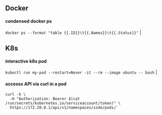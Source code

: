 ## Docker

#### condensed docker ps

`docker ps --format "table {{.ID}}\t{{.Names}}\t{{.Status}}"`                    |

## K8s

#### interactive k8s pod
`kubectl run my-pod --restart=Never -it --rm --image ubuntu -- bash`             |

#### accessx API via curl in a pod 
```
curl -k \
  -H "Authorization: Bearer $(cat /run/secrets/kubernetes.io/serviceaccount/token)" \
  https://172.20.0.1/api/v1/namespaces/szde/pods/`
```